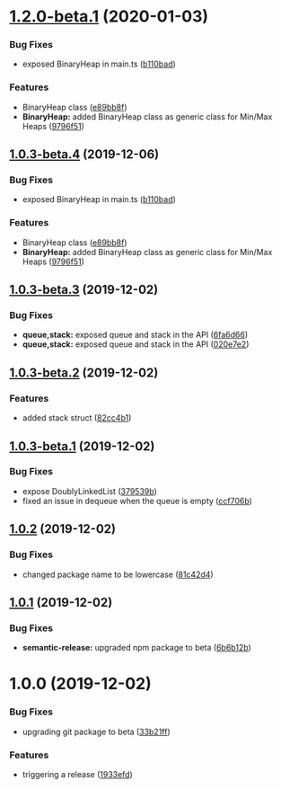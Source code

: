 # [1.2.0-beta.1](https://github.com/opllama2/DS/compare/v1.1.0...v1.2.0-beta.1@beta) (2020-01-03)


### Bug Fixes

* exposed BinaryHeap in main.ts ([b110bad](https://github.com/opllama2/DS/commit/b110bad273381a580a7a1a508711c0a671558ad5))


### Features

* BinaryHeap class ([e89bb8f](https://github.com/opllama2/DS/commit/e89bb8f9423658a50fdff5000e160e83020d6147))
* **BinaryHeap:** added BinaryHeap class as generic class for Min/Max Heaps ([9796f51](https://github.com/opllama2/DS/commit/9796f5102e9c4b7f1fa557946f2d6b91486da756))

## [1.0.3-beta.4](https://github.com/opllama2/DS/compare/v1.0.3-beta.3@beta...v1.0.3-beta.4@beta) (2019-12-06)


### Bug Fixes

* exposed BinaryHeap in main.ts ([b110bad](https://github.com/opllama2/DS/commit/b110bad273381a580a7a1a508711c0a671558ad5))


### Features

* BinaryHeap class ([e89bb8f](https://github.com/opllama2/DS/commit/e89bb8f9423658a50fdff5000e160e83020d6147))
* **BinaryHeap:** added BinaryHeap class as generic class for Min/Max Heaps ([9796f51](https://github.com/opllama2/DS/commit/9796f5102e9c4b7f1fa557946f2d6b91486da756))

## [1.0.3-beta.3](https://github.com/opllama2/DS/compare/v1.0.3-beta.2@beta...v1.0.3-beta.3@beta) (2019-12-02)


### Bug Fixes

* **queue,stack:** exposed queue and stack in the API ([6fa6d66](https://github.com/opllama2/DS/commit/6fa6d666e5e02b980ab34f6e8a3e18af461a94de))
* **queue,stack:** exposed queue and stack in the API ([020e7e2](https://github.com/opllama2/DS/commit/020e7e2b6d9731bf2a2571bf1ab0679ded85d27c))

## [1.0.3-beta.2](https://github.com/opllama2/DS/compare/v1.0.3-beta.1@beta...v1.0.3-beta.2@beta) (2019-12-02)


### Features

* added stack struct ([82cc4b1](https://github.com/opllama2/DS/commit/82cc4b1c1f287dc46a34c793c6bf2adb6e742b18))

## [1.0.3-beta.1](https://github.com/opllama2/DS/compare/v1.0.2...v1.0.3-beta.1@beta) (2019-12-02)


### Bug Fixes

* expose DoublyLinkedList ([379539b](https://github.com/opllama2/DS/commit/379539ba3919d6c80f2f7e15555632cec485acc0))
* fixed an issue in dequeue when the queue is empty ([ccf706b](https://github.com/opllama2/DS/commit/ccf706b366fbf22ecec95c2d68627c5e8c0f2566))

## [1.0.2](https://github.com/opllama2/DS/compare/v1.0.1...v1.0.2) (2019-12-02)


### Bug Fixes

* changed package name to be lowercase ([81c42d4](https://github.com/opllama2/DS/commit/81c42d44f778e08ab13a1a5014ee6268139bf9c3))

## [1.0.1](https://github.com/opllama2/DS/compare/v1.0.0...v1.0.1) (2019-12-02)


### Bug Fixes

* **semantic-release:** upgraded npm package to beta ([6b6b12b](https://github.com/opllama2/DS/commit/6b6b12bc73e8aa64444aeca7ad1829c5ba08bbe1))

# 1.0.0 (2019-12-02)


### Bug Fixes

* upgrading git package to beta ([33b21ff](https://github.com/opllama2/DS/commit/33b21ff3b72c7bd142957da2d0feff44526c86a1))


### Features

* triggering a release ([1933efd](https://github.com/opllama2/DS/commit/1933efd9dea8ef1159484bf5164b5bb1a3a8e774))
